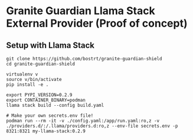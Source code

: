 # Granite Guardian Llama Stack External Provider (Proof of concept)

## Setup with Llama Stack

```
git clone https://github.com/bostrt/granite-guardian-shield
cd granite-guardian-shield

virtualenv v
source v/bin/activate
pip install -e .

export PYPI_VERSION=0.2.9
export CONTAINER_BINARY=podman
llama stack build --config build.yaml

# Make your own secrets.env file!
podman run --rm -it -v ./config.yaml:/app/run.yaml:ro,z -v ./providers.d/:/.llama/providers.d:ro,z --env-file secrets.env -p 8321:8321 my-llama-stack:0.2.9
```
